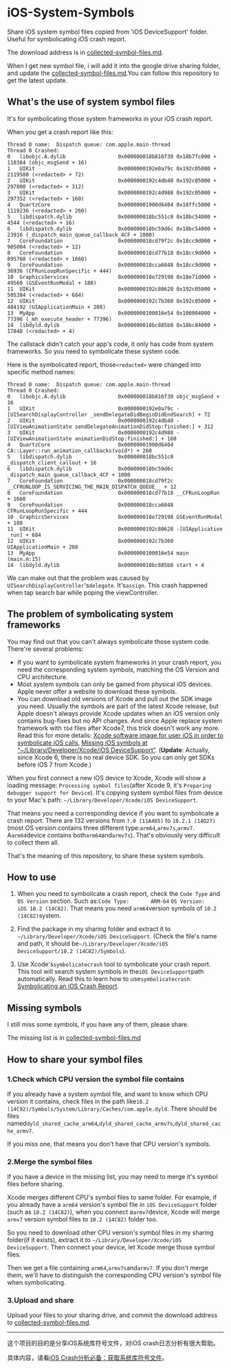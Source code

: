 # iOS-System-Symbols
Share iOS system symbol files copied from 'iOS DeviceSupport' folder. Useful for symbolicating iOS crash report.

The download address is in [collected-symbol-files.md](https://github.com/Zuikyo/iOS-System-Symbols/blob/master/collected-symbol-files.md).

When I get new symbol file, i will add it into the google drive sharing folder, and update the [collected-symbol-files.md](https://github.com/Zuikyo/iOS-System-Symbols/blob/master/collected-symbol-files.md).You can follow this repository to get the latest update.

## What's the use of system symbol files

It's for symbolicating those system frameworks in your iOS crash report.

When you get a crash report like this:

```
Thread 0 name:  Dispatch queue: com.apple.main-thread
Thread 0 Crashed:
0   libobjc.A.dylib                 0x000000018b816f30 0x18b7fc000 + 110384 (objc_msgSend + 16)
1   UIKit                           0x0000000192e0a79c 0x192c05000 + 2119580 (<redacted> + 72)
2   UIKit                           0x0000000192c4db48 0x192c05000 + 297800 (<redacted> + 312)
3   UIKit                           0x0000000192c4d988 0x192c05000 + 297352 (<redacted> + 160)
4   QuartzCore                      0x00000001900d6404 0x18ffc5000 + 1119236 (<redacted> + 260)
5   libdispatch.dylib               0x000000018bc551c0 0x18bc54000 + 4544 (<redacted> + 16)
6   libdispatch.dylib               0x000000018bc59d6c 0x18bc54000 + 23916 (_dispatch_main_queue_callback_4CF + 1000)
7   CoreFoundation                  0x000000018cd79f2c 0x18cc9d000 + 905004 (<redacted> + 12)
8   CoreFoundation                  0x000000018cd77b18 0x18cc9d000 + 895768 (<redacted> + 1660)
9   CoreFoundation                  0x000000018cca6048 0x18cc9d000 + 36936 (CFRunLoopRunSpecific + 444)
10  GraphicsServices                0x000000018e729198 0x18e71d000 + 49560 (GSEventRunModal + 180)
11  UIKit                           0x0000000192c80628 0x192c05000 + 505384 (<redacted> + 684)
12  UIKit                           0x0000000192c7b360 0x192c05000 + 484192 (UIApplicationMain + 208)
13  MyApp                           0x0000000100016e54 0x100004000 + 77396 (_mh_execute_header + 77396)
14  libdyld.dylib                   0x000000018bc885b8 0x18bc84000 + 17848 (<redacted> + 4)
```

The callstack didn't catch your app's code, it only has code from system frameworks. So you need to symbolicate these system code.

Here is the symbolicated report, those`<redacted>` were changed into specific method names:

```
Thread 0 name:  Dispatch queue: com.apple.main-thread
Thread 0 Crashed:
0   libobjc.A.dylib                 0x000000018b816f30 objc_msgSend + 16
1   UIKit                           0x0000000192e0a79c -[UISearchDisplayController _sendDelegateDidBeginDidEndSearch] + 72
2   UIKit                           0x0000000192c4db48 -[UIViewAnimationState sendDelegateAnimationDidStop:finished:] + 312
3   UIKit                           0x0000000192c4d988 -[UIViewAnimationState animationDidStop:finished:] + 160
4   QuartzCore                      0x00000001900d6404 CA::Layer::run_animation_callbacks(void*) + 260
5   libdispatch.dylib               0x000000018bc551c0 _dispatch_client_callout + 16
6   libdispatch.dylib               0x000000018bc59d6c _dispatch_main_queue_callback_4CF + 1000
7   CoreFoundation                  0x000000018cd79f2c __CFRUNLOOP_IS_SERVICING_THE_MAIN_DISPATCH_QUEUE__ + 12
8   CoreFoundation                  0x000000018cd77b18 __CFRunLoopRun + 1660
9   CoreFoundation                  0x000000018cca6048 CFRunLoopRunSpecific + 444
10  GraphicsServices                0x000000018e729198 GSEventRunModal + 180
11  UIKit                           0x0000000192c80628 -[UIApplication _run] + 684
12  UIKit                           0x0000000192c7b360 UIApplicationMain + 208
13  MyApp                           0x0000000100016e54 main (main.m:15)
14  libdyld.dylib                   0x000000018bc885b8 start + 4
```
We can make out that the problem was caused by `UISearchDisplayController`'s`delegate`. It's`assign`. This crash happened when tap search bar while poping the viewController.

## The problem of symbolicating system frameworks

You may find out that you can't always symbolicate those system code. There're several problems:

* If you want to symbolicate system frameworks in your crash report, you need the corresponding system symbols, matching the OS Version and CPU architecture.
* Most system symbols can only be gained from physical iOS devices. Apple never  offer a website to download these symbols.
* You can download old versions of Xcode and pull out the SDK image you need. Usually the symbols are part of the latest Xcode release, but Apple doesn't always provide Xcode updates when an iOS version only contains bug-fixes but no API changes. And since Apple replace system framework with `tbd` files after Xcode7, this trick doesn't work any more. Read this for more details: [Xcode software image for user iOS in order to symbolicate iOS calls](http://stackoverflow.com/questions/14941773/xcode-software-image-for-user-ios-in-order-to-symbolicate-ios-calls), [Missing iOS symbols at “~/Library/Developer/Xcode/iOS DeviceSupport”](http://stackoverflow.com/a/28408052/6380485). (**Update**: Actually, since Xcode 6, there is no real device SDK. So you can only get SDKs before iOS 7 from Xcode.)

When you first connect a new iOS device to Xcode, Xcode will show a loading message: `Processing symbol files`(after Xcode 9, it's `Preparing debugger support for Device`). It's copying system symbol files from device to your Mac's path: `~/Library/Developer/Xcode/iOS DeviceSupport`.

That means you need a corresponding device if you want to symbolicate a crash report. There are 132 versions from `7.0 (11A465)` to `10.2.1 (14D27)`(most OS version contains three different type:`arm64`,`armv7s`,`armv7`. A`arm64`device contains both`arm64`and`armv7s`). That's obviously very difficult to collect them all.

That's the meaning of this repository, to share these system symbols.

## How to use

1. When you need to symbolicate a crash report, check the `Code Type` and `OS Version` section. Such as:`Code Type:       ARM-64`
`OS Version:      iOS 10.2 (14C82)`. That means you need `arm64`version symbols of `10.2 (14C82)`system.

2. Find the package in my sharing folder and extract it to `~/Library/Developer/Xcode/iOS DeviceSupport`. (Check the file's name and path, it should be`~/Library/Developer/Xcode/iOS DeviceSupport/10.2 (14C82)/Symbols`).

3. Use Xcode's`symbolicatecrash` tool to symbolicate your crash report. This tool will search system symbols in the`iOS DeviceSupport`path automatically. Read this to learn how to use`symbolicatecrash`: [Symbolicating an iOS Crash Report](https://www.apteligent.com/developer-resources/symbolicating-an-ios-crash-report/?partner_code=GDC_so_symbolicateios).

## Missing symbols

I still miss some symbols, if you have any of them, please share.

The missing list is in [collected-symbol-files.md](https://github.com/Zuikyo/iOS-System-Symbols/blob/master/collected-symbol-files.md)

## How to share your symbol files

### 1.Check which CPU version the symbol file contains

If you already have a system symbol file, and want to know which CPU version it contains, check files in the path like`10.2 (14C92)/Symbols/System/Library/Caches/com.apple.dyld`. There should be files named`dyld_shared_cache_arm64`,`dyld_shared_cache_armv7s`,`dyld_shared_cache_armv7`.

If you miss one, that means you don't have that CPU version's symbols.

### 2.Merge the symbol files

If you have a device in the missing list, you may need to merge it's symbol files before sharing.

Xcode merges different CPU's symbol files to same folder. For example, if you already have a `arm64` version's symbol file in `iOS DeviceSupport` folder (such as `10.2 (14C82)`), when you connect a`armv7`device, Xcode will merge `armv7` version symbol files to `10.2 (14C82)` folder too.

So you need to download other CPU version's symbol files in my sharing folder(if it exists), extract it to `~/Library/Developer/Xcode/iOS DeviceSupport`. Then connect your device, let Xcode merge those symbol files. 

Then we get a file containing `arm64`,`armv7s`and`armv7`. If you don't merge them, we'll have to distinguish the corresponding CPU version's symbol file when 
symbolicating.

### 3.Upload and share

Upload your files to your sharing drive, and commit the download address to [collected-symbol-files.md](https://github.com/Zuikyo/iOS-System-Symbols/blob/master/collected-symbol-files.md).

---

这个项目的目的是分享iOS系统库符号文件，对iOS crash日志分析有很大帮助。

具体内容，请看[iOS Crash分析必备：获取系统库符号文件](http://www.jianshu.com/p/f9eeeecff8d8)。